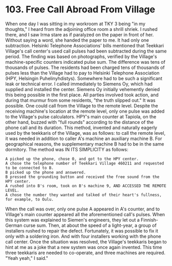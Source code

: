 


    
# 103. Free Call Abroad From Village

When one day I was sitting in my workroom at TKY 3 being "in my thoughts," I heard from the adjoining office room a shrill shriek. I rushed there, and I saw Irma stare as if paralyzed on the paper in front of her. Without saying a word, she handed the paper to me. It had only one subtraction. Helsinki Telephone Associations' bills mentioned that Teekkari Village's call center's used call pulses had been subtracted during the same period. The finding was based on photographs, verified by the Village's machine-specific counters indicated pulse sum. The difference was tens of thousands of pulses. The residents had been charged tens of thousands of pulses less than the Village had to pay to Helsinki Telephone Association (HPY, Helsingin Puhelinyhdistys). Somewhere had to be such a significant leak or technical error. I called immediately to Siemens Oy, which had supplied and installed the center. Siemens Oy initially vehemently denied this being possible in the first place. All parties involved took action, and during that murmur from some residents, "the truth slipped out." It was possible. One could call from the Village to the remote level. Despite the receiving machine's location at the remote level, only one pulse was added to the Village's pulse calculators. HPY's main counter at Tapiola, on the other hand, buzzed with "full rounds" according to the distance of the phone call and its duration. This method, invented and naturally eagerly used by the teekkaris of the Village, was as follows: to call the remote level, it was needed in addition to caller A's machine an auxiliary machine B. For geographical reasons, the supplementary machine B had to be in the same dormitory. The method was IN ITS SIMPLICITY as follows:

```
A picked up the phone, chose 0, and got to the HPY center.
A chose the telephone number of Teekkari Village 460211 and requested to be connected to B.
B picked up the phone and answered.
B pressed the grounding button and received the free sound from the HPY center.
A rushed into B's room, took on B's machine 9, AND ACCESSED THE REMOTE LEVEL.
A chose the number they wanted and talked of their heart's fullness, for example, to Oulu.
```

When the call was over, only one pulse A appeared in A's counter, and to Village's main counter appeared all the aforementioned call's pulses. When this system was explained to Siemen's engineers, they let out a Finnish-German curse sum. Then, at about the speed of a light-year, a group of installers rushed to repair the defect. Fortunately, it was possible to fix it only with a soldering iron. And with four installers working with the phone call center. Once the situation was resolved, the Village's teekkaris began to hint at me as a joke that a new system was once again invented. This time three teekkaris are needed to co-operate, and three machines are required. "Yeah yeah," I said."
